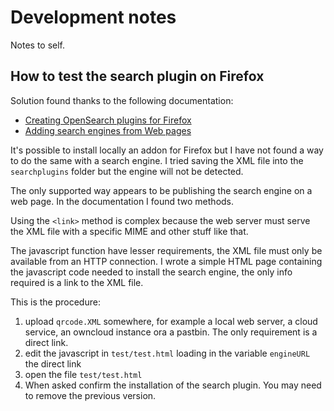 # Development notes

Notes to self.

## How to test the search plugin on Firefox

Solution found thanks to the following documentation:

- [Creating OpenSearch plugins for Firefox](https://developer.mozilla.org/en-US/Add-ons/Creating_OpenSearch_plugins_for_Firefox#Autodiscovery_of_search_plugins)
- [Adding search engines from Web pages](https://developer.mozilla.org/en-US/docs/Web/API/Window/sidebar/Adding_search_engines_from_Web_pages#Installing_OpenSearch_plugins)

It's possible to install locally an addon for Firefox but I have not found a
way to do the same with a search engine. I tried saving the XML file into the
`searchplugins` folder but the engine will not be detected.

The only supported way appears to be publishing the search engine on a web page.
In the documentation I found two methods.

Using the `<link>` method is complex because the web server must serve the
XML file with a specific MIME and other stuff like that.

The javascript function have lesser requirements, the XML file must only be
available from an HTTP connection. I wrote a simple HTML page containing the
javascript code needed to install the search engine, the only info required
is a link to the XML file.

This is the procedure:

1. upload `qrcode.XML` somewhere, for example a local web server, a cloud
  service, an owncloud instance ora a pastbin. The only requirement is a
  direct link.
2. edit the javascript in `test/test.html` loading in the variable `engineURL`
   the direct link
3. open the file `test/test.html`
4. When asked confirm the installation of the search plugin. You may need to
  remove the previous version.

